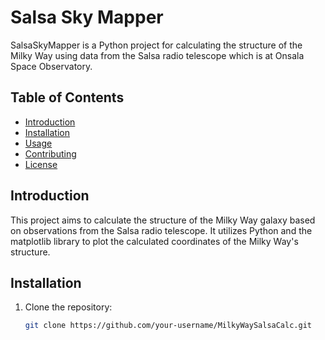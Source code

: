 # Salsa Sky Mapper

SalsaSkyMapper is a Python project for calculating the structure of the Milky Way using data from the Salsa radio telescope which is at Onsala Space Observatory.

## Table of Contents

- [Introduction](#introduction)
- [Installation](#installation)
- [Usage](#usage)
- [Contributing](#contributing)
- [License](#license)

## Introduction

This project aims to calculate the structure of the Milky Way galaxy based on observations from the Salsa radio telescope. It utilizes Python and the matplotlib library to plot the calculated coordinates of the Milky Way's structure.

## Installation

1. Clone the repository:

   ```bash
   git clone https://github.com/your-username/MilkyWaySalsaCalc.git
